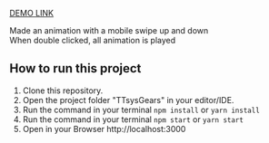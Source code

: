 [DEMO LINK](https://swipeeffect.vercel.app/)

Made an animation with a mobile swipe up and down
</br>
When double clicked, all animation is played

## How to run this project
1. Clone this repository.
2. Open the project folder "TTsysGears" in your editor/IDE.
3. Run the command in your terminal `npm install` or `yarn install`
4. Run the command in your terminal `npm start` or `yarn start`
5. Open in your Browser http://localhost:3000

